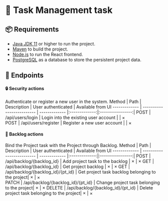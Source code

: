 # 📑 Task Management task







## 📦 Requirements

- [Java JDK 11](https://www.oracle.com/java/technologies/javase/jdk11-archive-downloads.html) or higher to run the project.
- [Maven](http://maven.apache.org/) to build the project.
- [Node.js](https://nodejs.org/en/) to run the React frontend.
- [PostgreSQL](https://www.postgresql.org/) as a database to store the persistent project data.

## 🔀 Endpoints 
#### 🔒 Security actions
Authenticate or register a new user in the system.
Method	| Path	| Description	| User authenticated	| Available from UI
------------- | ------------------------- | ------------- |:-------------:|:----------------:|
POST	| /api/users/login | Login into the existing user account	|  | ×	
POST	| /api/users/register | Register a new user account	|  | ×


#### 📑 Backlog actions
Bind the Project task with the Project through Backlog.
Method	| Path	| Description	| User authenticated	| Available from UI
------------- | ------------------------- | ------------- |:-------------:|:----------------:|
POST	| /api/backlog/{backlog_id}	| Add project task to the backlog	| × | ×	
GET	| /api/backlog/{backlog_id}	| Get project backlog	| × | ×
GET	| /api/backlog/{backlog_id}/{pt_id}	| Get project task backlog belonging to the project| × | ×	
PATCH	| /api/backlog/{backlog_id}/{pt_id}	| Change project task belonging to the project| × | ×
DELETE	| /api/backlog/{backlog_id}/{pt_id}	| Delete project task belonging to the project| × | ×
